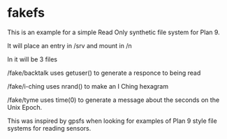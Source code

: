 # fakefs

This is an example for a simple Read Only synthetic file system for Plan 9.

It will place an entry in /srv and mount in /n

In it will be 3 files

/fake/backtalk
uses getuser() to generate a responce to being read

/fake/i-ching
uses nrand() to make an I Ching hexagram

/fake/tyme
uses time(0) to generate a message about the seconds on the Unix Epoch.


This was inspired by gpsfs when looking for examples of 
Plan 9 style file systems for reading sensors.  

